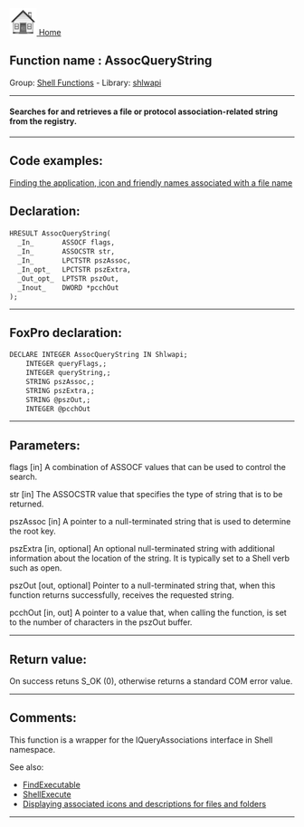 [<img src="../../images/home.png"> Home ](https://github.com/VFPX/Win32API)  

## Function name : AssocQueryString
Group: [Shell Functions](../../functions_group.md#Shell_Functions)  -  Library: [shlwapi](../../Libraries.md#shlwapi)  
***  


#### Searches for and retrieves a file or protocol association-related string from the registry.
***  


## Code examples:
[Finding the application, icon and friendly names associated with a file name](../../samples/sample_584.md)  

## Declaration:
```foxpro  
HRESULT AssocQueryString(
  _In_       ASSOCF flags,
  _In_       ASSOCSTR str,
  _In_       LPCTSTR pszAssoc,
  _In_opt_   LPCTSTR pszExtra,
  _Out_opt_  LPTSTR pszOut,
  _Inout_    DWORD *pcchOut
);  
```  
***  


## FoxPro declaration:
```foxpro  
DECLARE INTEGER AssocQueryString IN Shlwapi;
	INTEGER queryFlags,;
	INTEGER queryString,;
	STRING pszAssoc,;
	STRING pszExtra,;
	STRING @pszOut,;
	INTEGER @pcchOut  
```  
***  


## Parameters:
flags [in]
A combination of ASSOCF values that can be used to control the search.

str [in]
The ASSOCSTR value that specifies the type of string that is to be returned.

pszAssoc [in]
A pointer to a null-terminated string that is used to determine the root key.

pszExtra [in, optional]
An optional null-terminated string with additional information about the location of the string. It is typically set to a Shell verb such as open.

pszOut [out, optional]
Pointer to a null-terminated string that, when this function returns successfully, receives the requested string.

pcchOut [in, out]
A pointer to a value that, when calling the function, is set to the number of characters in the pszOut buffer.  
***  


## Return value:
On success retuns S_OK (0), otherwise returns a standard COM error value.  
***  


## Comments:
This function is a wrapper for the IQueryAssociations interface in Shell namespace.  
  
See also: 

* [FindExecutable](../shell32/FindExecutable.md)   
* [ShellExecute](../shell32/ShellExecute.md)   
* [Displaying associated icons and descriptions for files and folders](../../samples/sample_530.md)  
  
***  

